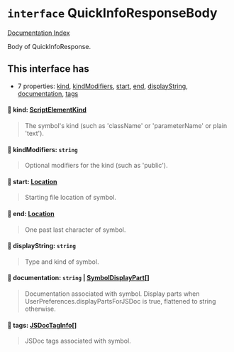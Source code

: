# `interface` QuickInfoResponseBody

[Documentation Index](../README.md)

Body of QuickInfoResponse.

## This interface has

- 7 properties:
[kind](#-kind-scriptelementkind),
[kindModifiers](#-kindmodifiers-string),
[start](#-start-location),
[end](#-end-location),
[displayString](#-displaystring-string),
[documentation](#-documentation-string--symboldisplaypart),
[tags](#-tags-jsdoctaginfo)


#### 📄 kind: [ScriptElementKind](../enum.ScriptElementKind/README.md)

> The symbol's kind (such as 'className' or 'parameterName' or plain 'text').



#### 📄 kindModifiers: `string`

> Optional modifiers for the kind (such as 'public').



#### 📄 start: [Location](../interface.Location.2/README.md)

> Starting file location of symbol.



#### 📄 end: [Location](../interface.Location.2/README.md)

> One past last character of symbol.



#### 📄 displayString: `string`

> Type and kind of symbol.



#### 📄 documentation: `string` | [SymbolDisplayPart](../interface.SymbolDisplayPart/README.md)\[]

> Documentation associated with symbol.
> Display parts when UserPreferences.displayPartsForJSDoc is true, flattened to string otherwise.



#### 📄 tags: [JSDocTagInfo](../interface.JSDocTagInfo.2/README.md)\[]

> JSDoc tags associated with symbol.



